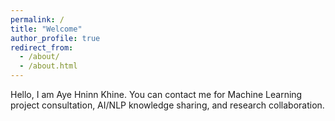 ```yaml
---
permalink: /
title: "Welcome"
author_profile: true
redirect_from: 
  - /about/
  - /about.html
---
```


Hello, I am Aye Hninn Khine. You can contact me for Machine Learning project consultation, AI/NLP knowledge sharing, and research collaboration. 
